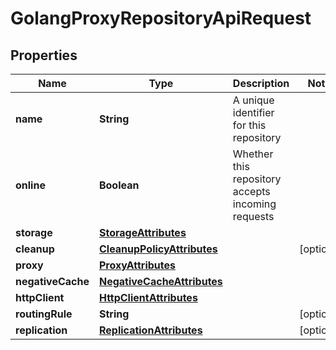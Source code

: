 
# GolangProxyRepositoryApiRequest

## Properties
Name | Type | Description | Notes
------------ | ------------- | ------------- | -------------
**name** | **String** | A unique identifier for this repository | 
**online** | **Boolean** | Whether this repository accepts incoming requests | 
**storage** | [**StorageAttributes**](StorageAttributes.md) |  | 
**cleanup** | [**CleanupPolicyAttributes**](CleanupPolicyAttributes.md) |  |  [optional]
**proxy** | [**ProxyAttributes**](ProxyAttributes.md) |  | 
**negativeCache** | [**NegativeCacheAttributes**](NegativeCacheAttributes.md) |  | 
**httpClient** | [**HttpClientAttributes**](HttpClientAttributes.md) |  | 
**routingRule** | **String** |  |  [optional]
**replication** | [**ReplicationAttributes**](ReplicationAttributes.md) |  |  [optional]



